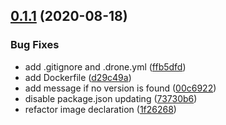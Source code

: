 ## [0.1.1](https://github.com/smoothify/drone-helm-version-bump/compare/v0.1.0...v0.1.1) (2020-08-18)


### Bug Fixes

* add .gitignore and .drone.yml ([ffb5dfd](https://github.com/smoothify/drone-helm-version-bump/commit/ffb5dfd9314c8803ca4a0f16823ad7904dc2a2e7))
* add Dockerfile ([d29c49a](https://github.com/smoothify/drone-helm-version-bump/commit/d29c49a2ec1767eea7aebe52af4a740f59f7bb43))
* add message if no version is found ([00c6922](https://github.com/smoothify/drone-helm-version-bump/commit/00c69224bf0b0b8f048db4c8b8bc5b327adbf50d))
* disable package.json updating ([73730b6](https://github.com/smoothify/drone-helm-version-bump/commit/73730b65a491de354daa4f30f680ab07c38e2d35))
* refactor image declaration ([1f26268](https://github.com/smoothify/drone-helm-version-bump/commit/1f26268c45969cbfdbb170ce67da1460682e1d1a))
